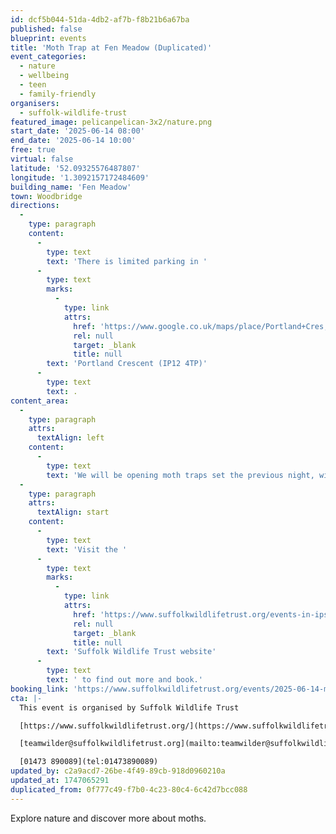 ```yaml
---
id: dcf5b044-51da-4db2-af7b-f8b21b6a67ba
published: false
blueprint: events
title: 'Moth Trap at Fen Meadow (Duplicated)'
event_categories:
  - nature
  - wellbeing
  - teen
  - family-friendly
organisers:
  - suffolk-wildlife-trust
featured_image: pelicanpelican-3x2/nature.png
start_date: '2025-06-14 08:00'
end_date: '2025-06-14 10:00'
free: true
virtual: false
latitude: '52.09325576487807'
longitude: '1.3092157172484609'
building_name: 'Fen Meadow'
town: Woodbridge
directions:
  -
    type: paragraph
    content:
      -
        type: text
        text: 'There is limited parking in '
      -
        type: text
        marks:
          -
            type: link
            attrs:
              href: 'https://www.google.co.uk/maps/place/Portland+Cres,+Woodbridge/@52.0906885,1.300914,17z/data=!3m1!4b1!4m6!3m5!1s0x47d99c7b7add5b9b:0x6c3251aeef53ddc5!8m2!3d52.0906885!4d1.3034889!16s%2Fg%2F1v4k5slt?entry=ttu&g_ep=EgoyMDI1MDUwNy4wIKXMDSoJLDEwMjExNDUzSAFQAw%3D%3D'
              rel: null
              target: _blank
              title: null
        text: 'Portland Crescent (IP12 4TP)'
      -
        type: text
        text: .
content_area:
  -
    type: paragraph
    attrs:
      textAlign: left
    content:
      -
        type: text
        text: 'We will be opening moth traps set the previous night, with a moth expert on hand to help us identify the moths found.'
  -
    type: paragraph
    attrs:
      textAlign: start
    content:
      -
        type: text
        text: 'Visit the '
      -
        type: text
        marks:
          -
            type: link
            attrs:
              href: 'https://www.suffolkwildlifetrust.org/events-in-ipswich'
              rel: null
              target: _blank
              title: null
        text: 'Suffolk Wildlife Trust website'
      -
        type: text
        text: ' to find out more and book.'
booking_link: 'https://www.suffolkwildlifetrust.org/events/2025-06-14-moth-trap-fen-meadow-woodbridge'
cta: |-
  This event is organised by Suffolk Wildlife Trust

  [https://www.suffolkwildlifetrust.org/](https://www.suffolkwildlifetrust.org/)

  [teamwilder@suffolkwildlifetrust.org](mailto:teamwilder@suffolkwildlifetrust.org)

  [01473 890089](tel:01473890089)
updated_by: c2a9acd7-26be-4f49-89cb-918d0960210a
updated_at: 1747065291
duplicated_from: 0f777c49-f7b0-4c23-80c4-6c42d7bcc088
---
```

Explore nature and discover more about moths.